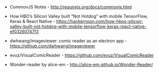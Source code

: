 



* CommonJS Notes - http://requirejs.org/docs/commonjs.html
* How HBO’s Silicon Valley built “Not Hotdog” with mobile TensorFlow, Keras & React Native - https://hackernoon.com/how-hbos-silicon-valley-built-not-hotdog-with-mobile-tensorflow-keras-react-native-ef03260747f3

* dwhwang/imageviewer: comic reader as an electron app - https://github.com/dwhwang/imageviewer
* evuz/VisualComicReader - https://github.com/evuz/VisualComicReader
* Wonder-reader by alice-em - http://alice-em.github.io/Wonder-Reader/